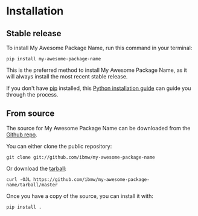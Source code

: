# Installation

## Stable release

To install My Awesome Package Name, run this command in your
terminal:

``` console
pip install my-awesome-package-name
```

This is the preferred method to install My Awesome Package Name, as it will always install the most recent stable release.

If you don't have [pip][] installed, this [Python installation guide][]
can guide you through the process.

## From source

The source for My Awesome Package Name can be downloaded from
the [Github repo][].

You can either clone the public repository:

``` console
git clone git://github.com/ibmw/my-awesome-package-name
```

Or download the [tarball][]:

``` console
curl -OJL https://github.com/ibmw/my-awesome-package-name/tarball/master
```

Once you have a copy of the source, you can install it with:

``` console
pip install .
```

  [pip]: https://pip.pypa.io
  [Python installation guide]: http://docs.python-guide.org/en/latest/starting/installation/
  [Github repo]: https://github.com/%7B%7B%20cookiecutter.github_username%20%7D%7D/%7B%7B%20cookiecutter.package_name|slugify%20%7D%7D
  [tarball]: https://github.com/%7B%7B%20cookiecutter.github_username%20%7D%7D/%7B%7B%20cookiecutter.package_name|slugify%20%7D%7D/tarball/master
